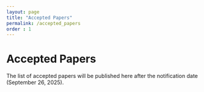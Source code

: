 ```yaml
---
layout: page
title: "Accepted Papers"
permalink: /accepted_papers
order : 1
---
```


# Accepted Papers

The list of accepted papers will be published here after the notification date (September 26, 2025).
